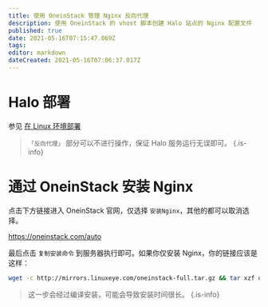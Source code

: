 ```yaml
---
title: 使用 OneinStack 管理 Nginx 反向代理
description: 使用 OneinStack 的 vhost 脚本创建 Halo 站点的 Nginx 配置文件
published: true
date: 2021-05-16T07:15:47.069Z
tags: 
editor: markdown
dateCreated: 2021-05-16T07:06:37.017Z
---
```


# Halo 部署

参见 [在 Linux 环境部署](/install/linux)

> `「反向代理」` 部分可以不进行操作，保证 Halo 服务运行无误即可。
{.is-info}

# 通过 OneinStack 安装 Nginx

点击下方链接进入 OneinStack 官网，仅选择 `安装Nginx`，其他的都可以取消选择。

https://oneinstack.com/auto

最后点击 `复制安装命令` 到服务器执行即可。如果你仅安装 Nginx，你的链接应该是这样：

```bash
wget -c http://mirrors.linuxeye.com/oneinstack-full.tar.gz && tar xzf oneinstack-full.tar.gz && ./oneinstack/install.sh --nginx_option 1
```

> 这一步会经过编译安装，可能会导致安装时间很长。
{.is-info}